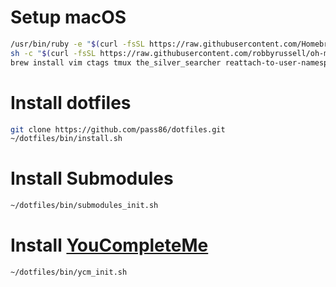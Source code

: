 # Setup macOS
```sh
/usr/bin/ruby -e "$(curl -fsSL https://raw.githubusercontent.com/Homebrew/install/master/install)"
sh -c "$(curl -fsSL https://raw.githubusercontent.com/robbyrussell/oh-my-zsh/master/tools/install.sh)"
brew install vim ctags tmux the_silver_searcher reattach-to-user-namespace
```

# Install dotfiles
```sh
git clone https://github.com/pass86/dotfiles.git
~/dotfiles/bin/install.sh
```

# Install Submodules
```sh
~/dotfiles/bin/submodules_init.sh
```

# Install [YouCompleteMe](https://github.com/Valloric/YouCompleteMe)
```sh
~/dotfiles/bin/ycm_init.sh
```

